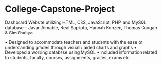 # College-Capstone-Project
Dashboard Website utilizing HTML, CSS, JavaScript, PHP, and MySQL database
– Javan Aimable, Neal Sapkota, Hannah Konzen, Thomas Coogan & Sim Shakya

•	Designed to accommodate teachers and students with the ease of understanding grades through visually aided charts and graphs
•	Developed a working database using MySQL 
•	Included information related to students, faculty, courses, assignments, grades, exams etc
